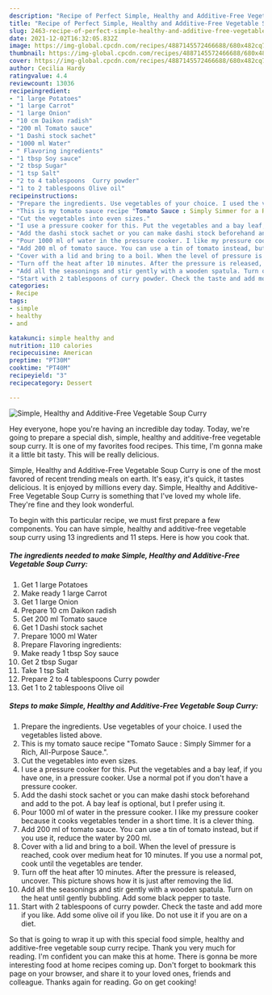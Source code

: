 ```yaml
---
description: "Recipe of Perfect Simple, Healthy and Additive-Free Vegetable Soup Curry"
title: "Recipe of Perfect Simple, Healthy and Additive-Free Vegetable Soup Curry"
slug: 2463-recipe-of-perfect-simple-healthy-and-additive-free-vegetable-soup-curry
date: 2021-12-02T16:32:05.832Z
image: https://img-global.cpcdn.com/recipes/4887145572466688/680x482cq70/simple-healthy-and-additive-free-vegetable-soup-curry-recipe-main-photo.jpg
thumbnail: https://img-global.cpcdn.com/recipes/4887145572466688/680x482cq70/simple-healthy-and-additive-free-vegetable-soup-curry-recipe-main-photo.jpg
cover: https://img-global.cpcdn.com/recipes/4887145572466688/680x482cq70/simple-healthy-and-additive-free-vegetable-soup-curry-recipe-main-photo.jpg
author: Cecilia Hardy
ratingvalue: 4.4
reviewcount: 13036
recipeingredient:
- "1 large Potatoes"
- "1 large Carrot"
- "1 large Onion"
- "10 cm Daikon radish"
- "200 ml Tomato sauce"
- "1 Dashi stock sachet"
- "1000 ml Water"
- " Flavoring ingredients"
- "1 tbsp Soy sauce"
- "2 tbsp Sugar"
- "1 tsp Salt"
- "2 to 4 tablespoons  Curry powder"
- "1 to 2 tablespoons Olive oil"
recipeinstructions:
- "Prepare the ingredients. Use vegetables of your choice. I used the vegetables listed above."
- "This is my tomato sauce recipe "Tomato Sauce : Simply Simmer for a Rich, All-Purpose Sauce."."
- "Cut the vegetables into even sizes."
- "I use a pressure cooker for this. Put the vegetables and a bay leaf, if you have one, in a pressure cooker. Use a normal pot if you don't have a pressure cooker."
- "Add the dashi stock sachet or you can make dashi stock beforehand and add to the pot. A bay leaf is optional, but I prefer using it."
- "Pour 1000 ml of water in the pressure cooker. I like my pressure cooker because it cooks vegetables tender in a short time. It is a clever thing."
- "Add 200 ml of tomato sauce. You can use a tin of tomato instead, but if you use it, reduce the water by 200 ml."
- "Cover with a lid and bring to a boil. When the level of pressure is reached, cook over medium heat for 10 minutes. If you use a normal pot, cook until the vegetables are tender."
- "Turn off the heat after 10 minutes. After the pressure is released, uncover. This picture shows how it is just after removing the lid."
- "Add all the seasonings and stir gently with a wooden spatula. Turn on the heat until gently bubbling. Add some black pepper to taste."
- "Start with 2 tablespoons of curry powder. Check the taste and add more if you like. Add some olive oil if you like. Do not use it if you are on a diet."
categories:
- Recipe
tags:
- simple
- healthy
- and

katakunci: simple healthy and 
nutrition: 110 calories
recipecuisine: American
preptime: "PT30M"
cooktime: "PT40M"
recipeyield: "3"
recipecategory: Dessert

---
```



![Simple, Healthy and Additive-Free Vegetable Soup Curry](https://img-global.cpcdn.com/recipes/4887145572466688/680x482cq70/simple-healthy-and-additive-free-vegetable-soup-curry-recipe-main-photo.jpg)

Hey everyone, hope you're having an incredible day today. Today, we're going to prepare a special dish, simple, healthy and additive-free vegetable soup curry. It is one of my favorites food recipes. This time, I'm gonna make it a little bit tasty. This will be really delicious.

Simple, Healthy and Additive-Free Vegetable Soup Curry is one of the most favored of recent trending meals on earth. It's easy, it's quick, it tastes delicious. It is enjoyed by millions every day. Simple, Healthy and Additive-Free Vegetable Soup Curry is something that I've loved my whole life. They're fine and they look wonderful.




To begin with this particular recipe, we must first prepare a few components. You can have simple, healthy and additive-free vegetable soup curry using 13 ingredients and 11 steps. Here is how you cook that.

<!--inarticleads1-->

##### The ingredients needed to make Simple, Healthy and Additive-Free Vegetable Soup Curry:

1. Get 1 large Potatoes
1. Make ready 1 large Carrot
1. Get 1 large Onion
1. Prepare 10 cm Daikon radish
1. Get 200 ml Tomato sauce
1. Get 1 Dashi stock sachet
1. Prepare 1000 ml Water
1. Prepare  Flavoring ingredients:
1. Make ready 1 tbsp Soy sauce
1. Get 2 tbsp Sugar
1. Take 1 tsp Salt
1. Prepare 2 to 4 tablespoons  Curry powder
1. Get 1 to 2 tablespoons Olive oil




<!--inarticleads2-->

##### Steps to make Simple, Healthy and Additive-Free Vegetable Soup Curry:

1. Prepare the ingredients. Use vegetables of your choice. I used the vegetables listed above.
1. This is my tomato sauce recipe "Tomato Sauce : Simply Simmer for a Rich, All-Purpose Sauce.".
1. Cut the vegetables into even sizes.
1. I use a pressure cooker for this. Put the vegetables and a bay leaf, if you have one, in a pressure cooker. Use a normal pot if you don't have a pressure cooker.
1. Add the dashi stock sachet or you can make dashi stock beforehand and add to the pot. A bay leaf is optional, but I prefer using it.
1. Pour 1000 ml of water in the pressure cooker. I like my pressure cooker because it cooks vegetables tender in a short time. It is a clever thing.
1. Add 200 ml of tomato sauce. You can use a tin of tomato instead, but if you use it, reduce the water by 200 ml.
1. Cover with a lid and bring to a boil. When the level of pressure is reached, cook over medium heat for 10 minutes. If you use a normal pot, cook until the vegetables are tender.
1. Turn off the heat after 10 minutes. After the pressure is released, uncover. This picture shows how it is just after removing the lid.
1. Add all the seasonings and stir gently with a wooden spatula. Turn on the heat until gently bubbling. Add some black pepper to taste.
1. Start with 2 tablespoons of curry powder. Check the taste and add more if you like. Add some olive oil if you like. Do not use it if you are on a diet.




So that is going to wrap it up with this special food simple, healthy and additive-free vegetable soup curry recipe. Thank you very much for reading. I'm confident you can make this at home. There is gonna be more interesting food at home recipes coming up. Don't forget to bookmark this page on your browser, and share it to your loved ones, friends and colleague. Thanks again for reading. Go on get cooking!

